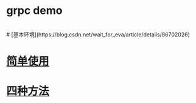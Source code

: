 # grpc demo
</br>
# [基本环境](https://blog.csdn.net/wait_for_eva/article/details/86702026) 

# [简单使用](https://blog.csdn.net/wait_for_eva/article/details/86702056) 

# [四种方法](https://blog.csdn.net/wait_for_eva/article/details/86707309)
